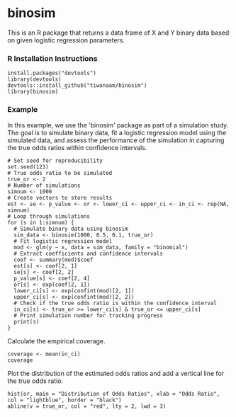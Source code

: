 # binosim

This is an R package that returns a data frame of X and Y binary data based on given logistic regression parameters.

### R Installation Instructions

```{r}
install.packages("devtools") 
library(devtools)
devtools::install_github("tiwanaam/binosim")
library(binosim)
```

### Example

In this example, we use the 'binosim' package as part of a simulation study. The goal is to simulate binary data, fit a logistic regression model using the simulated data, and assess the performance of the simulation in capturing the true odds ratios within confidence intervals.

```{r}
# Set seed for reproducibility
set.seed(123)
# True odds ratio to be simulated
true_or <- 2
# Number of simulations
simnum <- 1000
# Create vectors to store results
est <- se <- p_value <- or <- lower_ci <- upper_ci <- in_ci <- rep(NA, simnum)
# Loop through simulations
for (s in 1:simnum) {
  # Simulate binary data using binosim
  sim_data <- binosim(1000, 0.5, 0.1, true_or)
  # Fit logistic regression model
  mod <- glm(y ~ x, data = sim_data, family = "binomial")
  # Extract coefficients and confidence intervals
  coef <- summary(mod)$coef
  est[s] <- coef[2, 1]
  se[s] <- coef[2, 2]
  p_value[s] <- coef[2, 4]
  or[s] <- exp(coef[2, 1])
  lower_ci[s] <- exp(confint(mod)[2, 1])
  upper_ci[s] <- exp(confint(mod)[2, 2])
  # Check if the true odds ratio is within the confidence interval
  in_ci[s] <- true_or >= lower_ci[s] & true_or <= upper_ci[s]
  # Print simulation number for tracking progress
  print(s)
}
```

Calculate the empirical coverage.

```{r}
coverage <- mean(in_ci)
coverage
```

Plot the distribution of the estimated odds ratios and add a vertical line for the true odds ratio.

```{r}
hist(or, main = "Distribution of Odds Ratios", xlab = "Odds Ratio", col = "lightblue", border = "black")
abline(v = true_or, col = "red", lty = 2, lwd = 3)
```
